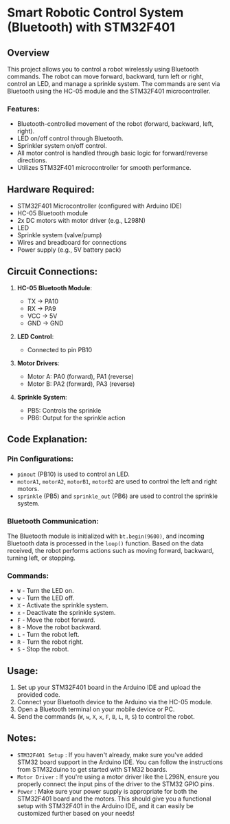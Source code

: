 # Smart Robotic Control System (Bluetooth) with STM32F401

## Overview
This project allows you to control a robot wirelessly using Bluetooth commands. The robot can move forward, backward, turn left or right, control an LED, and manage a sprinkle system. The commands are sent via Bluetooth using the HC-05 module and the STM32F401 microcontroller.

### Features:
- Bluetooth-controlled movement of the robot (forward, backward, left, right).
- LED on/off control through Bluetooth.
- Sprinkler system on/off control.
- All motor control is handled through basic logic for forward/reverse directions.
- Utilizes STM32F401 microcontroller for smooth performance.

## Hardware Required:
- STM32F401 Microcontroller (configured with Arduino IDE)
- HC-05 Bluetooth module
- 2x DC motors with motor driver (e.g., L298N)
- LED
- Sprinkle system (valve/pump)
- Wires and breadboard for connections
- Power supply (e.g., 5V battery pack)

## Circuit Connections:
1. **HC-05 Bluetooth Module**:
   - TX -> PA10
   - RX -> PA9
   - VCC -> 5V
   - GND -> GND

2. **LED Control**:
   - Connected to pin PB10

3. **Motor Drivers**:
   - Motor A: PA0 (forward), PA1 (reverse)
   - Motor B: PA2 (forward), PA3 (reverse)

4. **Sprinkle System**:
   - PB5: Controls the sprinkle
   - PB6: Output for the sprinkle action

## Code Explanation:
### Pin Configurations:
- `pinout` (PB10) is used to control an LED.
- `motorA1`, `motorA2`, `motorB1`, `motorB2` are used to control the left and right motors.
- `sprinkle` (PB5) and `sprinkle_out` (PB6) are used to control the sprinkle system.

### Bluetooth Communication:
The Bluetooth module is initialized with `bt.begin(9600)`, and incoming Bluetooth data is processed in the `loop()` function. Based on the data received, the robot performs actions such as moving forward, backward, turning left, or stopping.

### Commands:
- `W` - Turn the LED on.
- `w` - Turn the LED off.
- `X` - Activate the sprinkle system.
- `x` - Deactivate the sprinkle system.
- `F` - Move the robot forward.
- `B` - Move the robot backward.
- `L` - Turn the robot left.
- `R` - Turn the robot right.
- `S` - Stop the robot.

## Usage:
1. Set up your STM32F401 board in the Arduino IDE and upload the provided code.
2. Connect your Bluetooth device to the Arduino via the HC-05 module.
3. Open a Bluetooth terminal on your mobile device or PC.
4. Send the commands (`W`, `w`, `X`, `x`, `F`, `B`, `L`, `R`, `S`) to control the robot.

## Notes:
- `STM32F401 Setup` : If you haven't already, make sure you've added STM32 board support in the Arduino IDE. You can follow the instructions from STM32duino to get started with STM32 boards.
- `Motor Driver` : If you're using a motor driver like the L298N, ensure you properly connect the input pins of the driver to the STM32 GPIO pins.
- `Power` : Make sure your power supply is appropriate for both the STM32F401 board and the motors.
This should give you a functional setup with STM32F401 in the Arduino IDE, and it can easily be customized further based on your needs!
